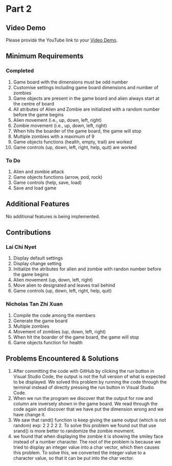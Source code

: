 # Part 2

## Video Demo

Please provide the YouTube link to your [Video Demo](https://youtube.com).

## Minimum Requirements

### Completed

1. Game board with the dimensions must be odd number
2. Customise settings including game board dimensions and number of zombies
3. Game objects are present in the game board and alien always start at the centre of board
4. All atributes of Alien and Zombie are initialized with a random number before the game begins
5. Alien movement (i.e., up, down, left, right)
6. Zombie movement (i.e., up, down, left, right)
7. When hits the boarder of the game board, the game will stop
8. Multiple zombies with a maximum of 9
9. Game objects functions (health, empty, trail) are worked
10. Game controls (up, down, left, right, help, quit) are worked

### To Do

1. Alien and zombie attack
2. Game objects functions (arrow, pod, rock)
3. Game controls (help, save, load)
4. Save and load game

## Additional Features

No additional features is being implemented. 

## Contributions

### Lai Chi Nyet

1. Display default settings
2. Display change setting
3. Initialize the atributes for alien and zombie with randon number before the game begins
4. Alien movement (up, down, left, right)
5. Move alien to designated and leaves trail behind
6. Game controls (up, down, left, right, help, quit)

### Nicholas Tan Zhi Xuan

1. Compile the code among the members
2. Generate the game board
3. Multiple zombies
4. Movement of zombies (up, down, left, right)
5. When hit the boarder of the game board, the game will stop
6. Game objects function for health

## Problems Encountered & Solutions

1. After committing the code with GitHub by clicking the run button in Visual Studio Code, the output is not the full version of what is expected to be displayed. We solved this problem  by running the code through the terminal instead of directly pressing the run button in Visual Studio Code. 
2. When we run the program we discover that the output for row and column are inversely shown in the game board. We read through the code again and discover that we have put the dimension wrong and we have change it. 
3. We saw that rand() function is keep giving the same output (which is not random) exp: 2 2 2 2 2. To solve this problem we found out that use srand() is more better to randomize the zombie movment.
4. we found that when displaying the zombie it is showing the smiley face instead of a number character. The root of the problem is because we tried to display an integer value into a char vector, which then causes this problem. To solve this, we converted the integer value to a character value, so that it can be put into the char vector.
